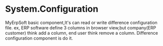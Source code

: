 System.Configuration
====================

MyErpSoft basic component,It's can read or write difference configuration file.
ex, ERP software define 3 columns in browser view,but company(ERP customer) think add a column, end user think remove a column. Difference configuration component is do it.
